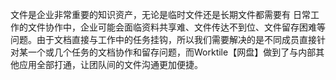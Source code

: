 文件是企业非常重要的知识资产，无论是临时文件还是长期文件都需要有
日常工作的文件协作中，企业可能会面临资料共享难、文件传达不到位、文件留存困难等问题。由于文档直接与工作中的任务挂钩，所以我们需要解决的是不同成员直接针对某一个或几个任务的文档协作和留存问题，而Worktile【网盘】做到了与内部其他应用全部打通，让团队间的文件沟通更加便捷。